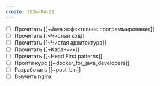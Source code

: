 ```yaml
---
create: 2024-04-21
---
```

- [ ] Прочитать [[~Java эффективное программирование]]
- [ ] Прочитать [[~Чистый код]]
- [ ] Прочитать [[~Чистая архитектура]]
- [ ] Прочитать [[~Кабанчик]]
- [ ] Прочитать [[~Head First patterns]]
- [ ] Пройти курс [[~docker_for_java_developers]]
- [ ] Разработать [[~post_bin]]
- [ ] Выучить nginx
